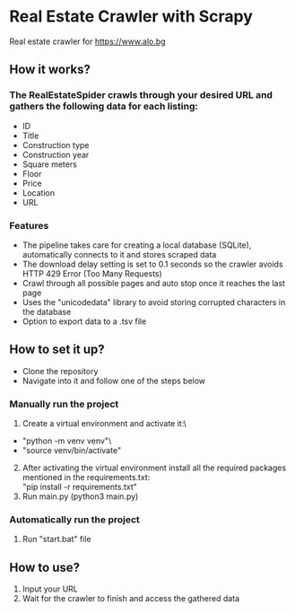 # Real Estate Crawler with Scrapy
Real estate crawler for https://www.alo.bg 

## How it works?
### The RealEstateSpider crawls through your desired URL and gathers the following data for each listing:
- ID
- Title
- Construction type
- Construction year
- Square meters
- Floor
- Price
- Location
- URL

### Features
- The pipeline takes care for creating a local database (SQLite), automatically connects to it and stores scraped data
- The download delay setting is set to 0.1 seconds so the crawler avoids HTTP 429 Error (Too Many Requests)
- Crawl through all possible pages and auto stop once it reaches the last page
- Uses the "unicodedata" library to avoid storing corrupted characters in the database
- Option to export data to a .tsv file

## How to set it up?
- Clone the repository
- Navigate into it and follow one of the steps below
### Manually run the project
1. Create a virtual environment and activate it:\
- "python -m venv venv"\
- "source venv/bin/activate"
2. After activating the virtual environment install all the required packages mentioned in the requirements.txt:\
"pip install -r requirements.txt"
3. Run main.py (python3 main.py)
### Automatically run the project
1. Run "start.bat" file

## How to use?
1. Input your URL
2. Wait for the crawler to finish and access the gathered data